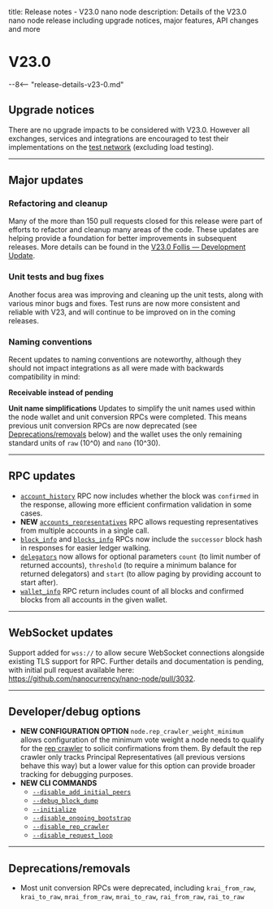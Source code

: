 title: Release notes - V23.0 nano node
description: Details of the V23.0 nano node release including upgrade notices, major features, API changes and more

# V23.0

--8<-- "release-details-v23-0.md"

## Upgrade notices

There are no upgrade impacts to be considered with V23.0. However all exchanges, services and integrations are encouraged to test their implementations on the [test network](../running-a-node/test-network.md) (excluding load testing).

---

## Major updates

### Refactoring and cleanup

Many of the more than 150 pull requests closed for this release were part of efforts to refactor and cleanup many areas of the code. These updates are helping provide a foundation for better improvements in subsequent releases. More details can be found in the [V23.0 Follis — Development Update](https://blog.nano.org/v23-0-follis-development-update-55ef8c41cbb).

### Unit tests and bug fixes

Another focus area was improving and cleaning up the unit tests, along with various minor bugs and fixes. Test runs are now more consistent and reliable with V23, and will continue to be improved on in the coming releases.

### Naming conventions

Recent updates to naming conventions are noteworthy, although they should not impact integrations as all were made with backwards compatibility in mind:

**Receivable instead of pending**

**Unit name simplifications**
Updates to simplify the unit names used within the node wallet and unit conversion RPCs were completed. This means previous unit conversion RPCs are now deprecated (see [Deprecations/removals](#deprecationsremovals) below) and the wallet uses the only remaining standard units of `raw` (10^0) and `nano` (10^30).

---

## RPC updates

* [`account_history`](../commands/rpc-protocol.md#account_history) RPC now includes whether the block was `confirmed` in the response, allowing more efficient confirmation validation in some cases.
* **NEW** [`accounts_representatives`](../commands/rpc-protocol.md#accounts_representatives) RPC allows requesting representatives from multiple accounts in a single call.
* [`block_info`](../commands/rpc-protocol.md#block_info) and [`blocks_info`](../commands/rpc-protocol.md#blocks_info) RPCs now include the `successor` block hash in responses for easier ledger walking.
* [`delegators`](../commands/rpc-protocol.md#delegators) now allows for optional parameters `count` (to limit number of returned accounts), `threshold` (to require a minimum balance for returned delegators) and `start` (to allow paging by providing account to start after).
* [`wallet_info`](../commands/rpc-protocol.md#wallet_info) RPC return includes count of all blocks and confirmed blocks from all accounts in the given wallet.

---

## WebSocket updates

Support added for `wss://` to allow secure WebSocket connections alongside existing TLS support for RPC. Further details and documentation is pending, with initial pull request available here: https://github.com/nanocurrency/nano-node/pull/3032.

---

## Developer/debug options

* **NEW CONFIGURATION OPTION** `node.rep_crawler_weight_minimum` allows configuration of the minimum vote weight a node needs to qualify for the [rep crawler](../node-implementation/voting.md#rep-crawler) to solicit confirmations from them. By default the rep crawler only tracks Principal Representatives (all previous versions behave this way) but a lower value for this option can provide broader tracking for debugging purposes.
* **NEW CLI COMMANDS**
    * [`--disable_add_initial_peers`](../commands/command-line-interface.md#-disable_add_initial_peers)
    * [`--debug_block_dump`](../commands/command-line-interface.md#-debug_block_dump)
    * [`--initialize`](../commands/command-line-interface.md#-initialize)
    * [`--disable_ongoing_bootstrap`](../commands/command-line-interface.md#-disable_ongoing_bootstrap)
    * [`--disable_rep_crawler`](../commands/command-line-interface.md#-disable_rep_crawler)
    * [`--disable_request_loop`](../commands/command-line-interface.md#-disable_request_loop)

---

## Deprecations/removals

* Most unit conversion RPCs were deprecated, including `krai_from_raw`, `krai_to_raw`, `mrai_from_raw`, `mrai_to_raw`, `rai_from_raw`, `rai_to_raw`
